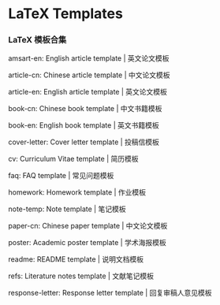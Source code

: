 # LaTeX Templates

### LaTeX 模板合集

amsart-en: English article template | 英文论文模板

article-cn: Chinese article template | 中文论文模板

article-en: English article template | 英文论文模板

book-cn: Chinese book template | 中文书籍模板

book-en: English book template | 英文书籍模板

cover-letter: Cover letter template | 投稿信模板

cv: Curriculum Vitae template | 简历模板

faq: FAQ template | 常见问题模板

homework: Homework template | 作业模板

note-temp: Note template | 笔记模板

paper-cn: Chinese paper template | 中文论文模板

poster: Academic poster template | 学术海报模板

readme: README template | 说明文档模板

refs: Literature notes template | 文献笔记模板

response-letter: Response letter template | 回复审稿人意见模板
